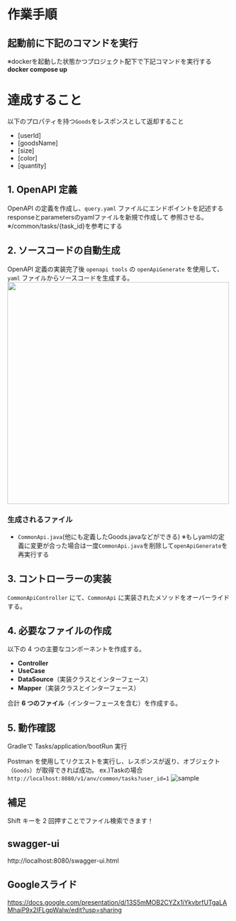 # 作業手順

## 起動前に下記のコマンドを実行
※dockerを起動した状態かつプロジェクト配下で下記コマンドを実行する
**docker compose up**

# 達成すること
以下のプロパティを持つ`Goods`をレスポンスとして返却すること
- [userId]
- [goodsName]
- [size]
- [color]
- [quantity]

## 1. OpenAPI 定義
OpenAPI の定義を作成し、`query.yaml` ファイルにエンドポイントを記述する
responseとparametersのyamlファイルを新規で作成して 参照させる。
※/common/tasks/{task_id}を参考にする

## 2. ソースコードの自動生成
OpenAPI 定義の実装完了後
`openapi tools` の `openApiGenerate` を使用して、`yaml` ファイルからソースコードを生成する。
<img width="500px" src="https://github.com/user-attachments/assets/b0404173-0b06-4e4f-850e-9187f0cf3e52">

### 生成されるファイル
- `CommonApi.java`(他にも定義したGoods.javaなどができる)
※もしyamlの定義に変更が合った場合は一度`CommonApi.java`を削除して`openApiGenerate`を再実行する

## 3. コントローラーの実装
`CommonApiController` にて、`CommonApi` に実装されたメソッドをオーバーライドする。

## 4. 必要なファイルの作成
以下の 4 つの主要なコンポーネントを作成する。

- **Controller**
- **UseCase**
- **DataSource**（実装クラスとインターフェース）
- **Mapper**（実装クラスとインターフェース）

合計 **6 つのファイル**（インターフェースを含む）を作成する。

## 5. 動作確認
Gradleで
Tasks/application/bootRun 実行


Postman を使用してリクエストを実行し、レスポンスが返り、オブジェクト（`Goods`）が取得できれば成功。
ex.)Taskの場合
 `http://localhost:8080/v1/anv/common/tasks?user_id=1`
![sample](https://github.com/user-attachments/assets/62d7b305-d937-4ea6-a5ae-cc6f32939823)




## 補足
Shift キーを 2 回押すことでファイル検索できます！

## swagger-ui
http://localhost:8080/swagger-ui.html

## Googleスライド
https://docs.google.com/presentation/d/13S5mMOB2CYZx1iYkvbrfUTgaLAMhaiP9x2IFLgpWaIw/edit?usp=sharing
